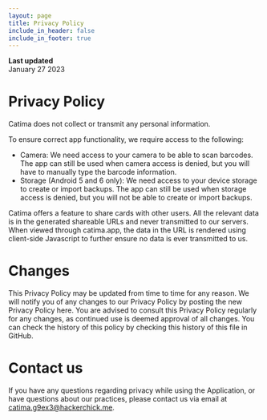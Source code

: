 ```yaml
---
layout: page
title: Privacy Policy
include_in_header: false
include_in_footer: true
---
```


**Last updated**  
January 27 2023

# Privacy Policy

Catima does not collect or transmit any personal information.

To ensure correct app functionality, we require access to the following:

- Camera: We need access to your camera to be able to scan barcodes. The app can still be used when camera access is denied, but you will have to manually type the barcode information.
- Storage (Android 5 and 6 only): We need access to your device storage to create or import backups. The app can still be used when storage access is denied, but you will not be able to create or import backups.

Catima offers a feature to share cards with other users. All the relevant data is in the generated shareable URLs and never transmitted to our servers. When viewed through catima.app, the data in the URL is rendered using client-side Javascript to further ensure no data is ever transmitted to us.

# Changes

This Privacy Policy may be updated from time to time for any reason. We will notify you of any changes to our
Privacy Policy by posting the new Privacy Policy here. You are advised to consult this Privacy Policy regularly
for any changes, as continued use is deemed approval of all changes. You can check the history of this policy by
checking this history of this file in GitHub.

# Contact us
If you have any questions regarding privacy while using the Application, or have questions about our practices,
please contact us via email at catima.g9ex3@hackerchick.me.
